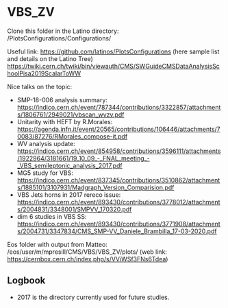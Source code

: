 # VBS_ZV

Clone this folder in the Latino directory: 
  /PlotsConfigurations/Configurations/

Useful link:
https://github.com/latinos/PlotsConfigurations (here sample list and details on the Latino Tree)
https://twiki.cern.ch/twiki/bin/viewauth/CMS/SWGuideCMSDataAnalysisSchoolPisa2019ScalarToWW

Nice talks on the topic:
- SMP-18-006 analysis summary: https://indico.cern.ch/event/787344/contributions/3322857/attachments/1806761/2949021/vbscan_wvzv.pdf
- Unitarity with HEFT by R.Morales: https://agenda.infn.it/event/20565/contributions/106446/attachments/70083/87276/RMorales_compose-it.pdf 
- WV analysis update: https://indico.cern.ch/event/854958/contributions/3596111/attachments/1922964/3181661/19_10_09_-_FNAL_meeting_-_VBS_semileptonic_analysis_2017.pdf
- MG5 study for VBS: https://indico.cern.ch/event/837345/contributions/3510862/attachments/1885101/3107931/Madgraph_Version_Comparision.pdf
- VBS Jets horns in 2017 rereco issue:
https://indico.cern.ch/event/893430/contributions/3778012/attachments/2004831/3348001/SMPVV_170320.pdf
- dim 6 studies in VBS SS:
https://indico.cern.ch/event/893430/contributions/3771908/attachments/2004731/3347834/CMS_SMP-VV_Daniele_Brambilla_17-03-2020.pdf

Eos folder with output from Matteo: 
/eos/user/m/mpresill/CMS/VBS/VBS_ZV/plots/
(web link: https://cernbox.cern.ch/index.php/s/VViWSf3FNs6Tdea)


## Logbook 
- 2017 is the directory currently used for future studies.
